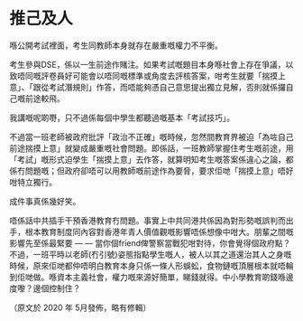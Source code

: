 # 推己及人

喺公開考試裡面，考生同教師本身就存在嚴重嘅權力不平衡。

考生參與DSE，係以一生前途作賭注。如果考試嘅題目本身喺社會上存在爭議，以致唔同嘅評卷員好可能會以唔同嘅標準或角度去評核答案，咁考生就要「揣摸上意」、「跟從考試潛規則」作答，而唔能夠憑自己意思提出獨立見解，否則就係攞自己嘅前途較飛。

我講嘅呢啲嘢，只不過係每個中學生都聽過嘅基本「考試技巧」。

不過當一班老師被政府批評「政治不正確」嘅時候，忽然間教育界被迫「為咗自己前途揣摸上意」就變成嚴重嘅社會問題。即係話，一班教師掌握住考生嘅前途，用「考試」嘅形式迫學生「揣摸上意」去作答，就算明知考生嘅答案係違心之論，都係冇問題嘅；但政府卻唔可以用教師嘅前途作為要脅，要求佢哋「揣摸上意」唔好咁特立獨行。

成件事真係幾好笑。

唔係話中共插手干預香港教育冇問題。事實上中共同港共係因為對形勢嘅誤判而出手，根本教育制度同內容對香港年青人價值觀嘅影響唔係想像中咁大。朋輩之間嘅影響先至係最緊要 — — 當你個friend俾警察當戰犯咁對待，你會覺得個政府點？ 不過，一班平時以老師(冇引號)姿態指點學生嘅人，被人以其之道還治其人之身嘅時候，原來佢哋都仲唔明白教育本身只係一條人形蜈蚣，食物鏈嘅頂層根本就唔輪到佢哋做。喺資本主義社會，權力嘅來源好簡單，睇錢就得。中小學教育啲錢喺邊度嚟？邊個控制住？

（原文於 2020 年 5月發佈，略有修輯）

